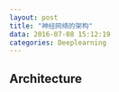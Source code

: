 ```yaml
---
layout: post
title: "神经网络的架构"
data: 2016-07-08 15:12:19
categories: Deeplearning
---
```

## Architecture
